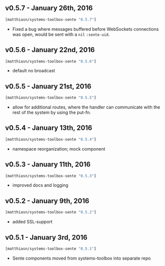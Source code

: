 ## v0.5.7 - January 26th, 2016

```clojure
[matthiasn/systems-toolbox-sente "0.5.7"]
```

* Fixed a bug where messages buffered before WebSockets connections was open, would be sent with a `nil` `:sente-uid`.


## v0.5.6 - January 22nd, 2016

```clojure
[matthiasn/systems-toolbox-sente "0.5.6"]
```

* default no broadcast


## v0.5.5 - January 21st, 2016

```clojure
[matthiasn/systems-toolbox-sente "0.5.5"]
```

*  allow for additional routes, where the handler can communicate with the rest of the system by using the put-fn.


## v0.5.4 - January 13th, 2016

```clojure
[matthiasn/systems-toolbox-sente "0.5.4"]
```

* namespace reorganization; mock component


## v0.5.3 - January 11th, 2016

```clojure
[matthiasn/systems-toolbox-sente "0.5.3"]
```

* improved docs and logging


## v0.5.2 - January 9th, 2016

```clojure
[matthiasn/systems-toolbox-sente "0.5.2"]
```

* added SSL-support


## v0.5.1 - January 3rd, 2016

```clojure
[matthiasn/systems-toolbox-sente "0.5.1"]
```

* Sente components moved from systems-toolbox into separate repo
